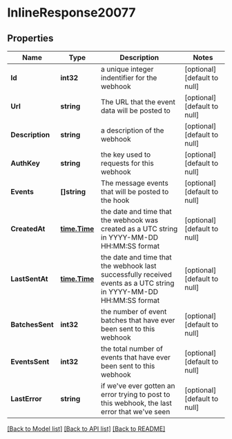 # InlineResponse20077

## Properties
Name | Type | Description | Notes
------------ | ------------- | ------------- | -------------
**Id** | **int32** | a unique integer indentifier for the webhook | [optional] [default to null]
**Url** | **string** | The URL that the event data will be posted to | [optional] [default to null]
**Description** | **string** | a description of the webhook | [optional] [default to null]
**AuthKey** | **string** | the key used to requests for this webhook | [optional] [default to null]
**Events** | **[]string** | The message events that will be posted to the hook | [optional] [default to null]
**CreatedAt** | [**time.Time**](time.Time.md) | the date and time that the webhook was created as a UTC string in YYYY-MM-DD HH:MM:SS format | [optional] [default to null]
**LastSentAt** | [**time.Time**](time.Time.md) | the date and time that the webhook last successfully received events as a UTC string in YYYY-MM-DD HH:MM:SS format | [optional] [default to null]
**BatchesSent** | **int32** | the number of event batches that have ever been sent to this webhook | [optional] [default to null]
**EventsSent** | **int32** | the total number of events that have ever been sent to this webhook | [optional] [default to null]
**LastError** | **string** | if we&#x27;ve ever gotten an error trying to post to this webhook, the last error that we&#x27;ve seen | [optional] [default to null]

[[Back to Model list]](../README.md#documentation-for-models) [[Back to API list]](../README.md#documentation-for-api-endpoints) [[Back to README]](../README.md)

